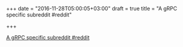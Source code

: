 +++
date = "2016-11-28T05:00:05+03:00"
draft = true
title = "A gRPC specific subreddit  #reddit"

+++

<p><a href="https://t.co/WGv02dOy8h">A gRPC specific subreddit  #reddit</a></p>
